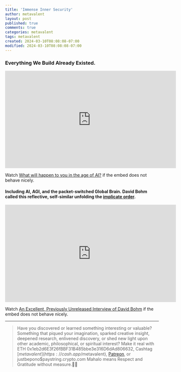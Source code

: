 ```yaml
---
title: 'Immense Inner Security'
author: metavalent
layout: post
published: true
comments: true
categories: metavalent
tags: metavalent
created: 2024-03-10T08:08:08-07:00
modified: 2024-03-10T08:08:08-07:00
---
```


### Everything We Build Already Existed.

<!-- YouTube Player -->
<iframe id="ytplayer" type="text/html" class="center" loading=”lazy” width="560" height="320" src="https://www.youtube.com/embed/Bm7YfElJfIA" frameborder="0"></iframe>

Watch [What will happen to you in the age of AI?](https://youtu.be/Bm7YfElJfIA) if the embed does not behave nicely.

#### Including AI, AGI, and the packet-switched Global Brain. David Bohm called this reflective, self-similar unfolding the [implicate order](https://metavalent.com/metavalent/2024/03/10/11-11-11-Nature-Of-Turning-Points.html).

<!-- YouTube Player -->
<iframe id="ytplayer" type="text/html" class="center" loading=”lazy” width="560" height="320" src="https://www.youtube.com/embed/LdwXb4xaKVGSZVob&t=3470" frameborder="0"></iframe>

Watch [An Excellent, Previously Unreleased Interview of David Bohm](https://youtu.be/LdwXb4xaKVGSZVob&t=3470) if the embed does not behave nicely.

---
> Have you discovered or learned something interesting or valuable? Something that piqued your imagination, sparked creative insight, deepened research, enlivened discovery, or shed new light upon other academic, philosophical, or spiritual interest? Make it real with ETH 0x1eb2d6E3f26fBBF31B485bbe3e316D6dAd806632, Cashtag [$metavalent](https://cash.app/$metavalent), [Patreon](https://patreon.com/metavalent), or justbepono$paystring.crypto.com Mahalo means Respect and Gratitude without measure.🙏🏼
